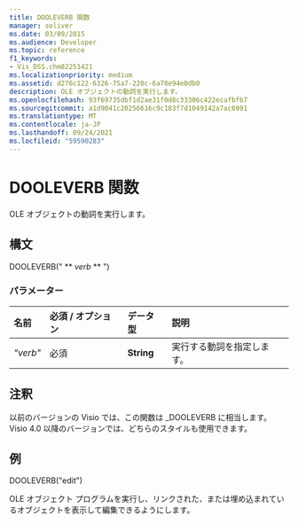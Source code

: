 ```yaml
---
title: DOOLEVERB 関数
manager: soliver
ms.date: 03/09/2015
ms.audience: Developer
ms.topic: reference
f1_keywords:
- Vis_DSS.chm82251421
ms.localizationpriority: medium
ms.assetid: d276c122-6326-75a7-220c-6a78e94e0db0
description: OLE オブジェクトの動詞を実行します。
ms.openlocfilehash: 93f69735dbf1d2ae31f0d8c33306c422ecafbfb7
ms.sourcegitcommit: a1d9041c20256616c9c183f7d1049142a7ac6991
ms.translationtype: MT
ms.contentlocale: ja-JP
ms.lasthandoff: 09/24/2021
ms.locfileid: "59590283"
---
```

# <a name="dooleverb-function"></a>DOOLEVERB 関数

OLE オブジェクトの動詞を実行します。
  
## <a name="syntax"></a>構文

DOOLEVERB(" ** *verb* ** ") 
  
### <a name="parameters"></a>パラメーター

|**名前**|**必須 / オプション**|**データ型**|**説明**|
|:-----|:-----|:-----|:-----|
| _"verb"_ <br/> |必須  <br/> |**String** <br/> |実行する動詞を指定します。  <br/> |
   
## <a name="remarks"></a>注釈

以前のバージョンの Visio では、この関数は _DOOLEVERB に相当します。Visio 4.0 以降のバージョンでは、どちらのスタイルも使用できます。 
  
## <a name="example"></a>例

DOOLEVERB("edit")
  
OLE オブジェクト プログラムを実行し、リンクされた、または埋め込まれているオブジェクトを表示して編集できるようにします。
  

